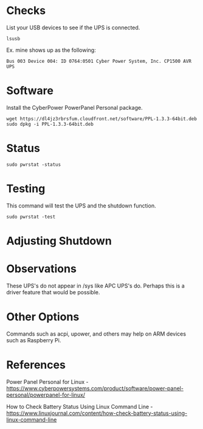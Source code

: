 # Checks

List your USB devices to see if the UPS is connected.
```
lsusb
```
Ex. mine shows up as the following:
```
Bus 003 Device 004: ID 0764:0501 Cyber Power System, Inc. CP1500 AVR UPS
```
# Software

Install the CyberPower PowerPanel Personal package. 
```
wget https://dl4jz3rbrsfum.cloudfront.net/software/PPL-1.3.3-64bit.deb
sudo dpkg -i PPL-1.3.3-64bit.deb
```
# Status

```
sudo pwrstat -status
```
# Testing

This command will test the UPS and the shutdown function.
```
sudo pwrstat -test
```
# Adjusting Shutdown

# Observations

These UPS's do not appear in /sys like APC UPS's do. Perhaps this is a driver feature that would be possible.

# Other Options

Commands such as acpi, upower, and others may help on ARM devices such as Raspberry Pi.

# References

Power Panel Personal for Linux - https://www.cyberpowersystems.com/product/software/power-panel-personal/powerpanel-for-linux/

How to Check Battery Status Using Linux Command Line - https://www.linuxjournal.com/content/how-check-battery-status-using-linux-command-line
